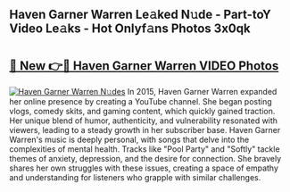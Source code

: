 ## Haven Garner Warren Le𝚊ked N𝚞de - Part-toY Video Le𝚊ks - Hot Onlyf𝚊ns Photos 3x0qk

# <h2><a href="http://ab45112.deff.icu/?id=Haven+Garner+Warren">🔗 New 👉🔴 Haven Garner Warren VIDEO Photos</a></h2>

[![Haven Garner Warren N𝚞des](https://i.imgur.com/rIISA9y.gif)](http://ab45112.deff.icu/?id=Haven+Garner+Warren)
In 2015, Haven Garner Warren expanded her online presence by creating a YouTube channel. She began posting vlogs, comedy skits, and gaming content, which quickly gained traction. Her unique blend of humor, authenticity, and vulnerability resonated with viewers, leading to a steady growth in her subscriber base. Haven Garner Warren's music is deeply personal, with songs that delve into the complexities of mental health. Tracks like "Pool Party" and "Softly" tackle themes of anxiety, depression, and the desire for connection. She bravely shares her own struggles with these issues, creating a space of empathy and understanding for listeners who grapple with similar challenges.
